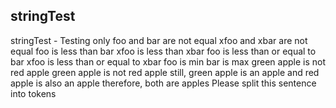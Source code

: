 ## stringTest

stringTest - Testing only
foo and bar are not equal
xfoo and xbar are not equal
foo is less than bar
xfoo is less than xbar
foo is less than or equal to bar
xfoo is less than or equal to xbar
foo is min
bar is max
green apple is not red apple
green apple is not red apple
still, green apple is an apple
and red apple is also an apple
therefore, both are apples
Please
split
this
sentence
into
tokens

